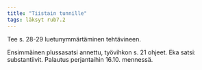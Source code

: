 ```yaml
---
title: "Tiistain tunnille"
tags: läksyt rub7.2
---
```


Tee s. 28-29 luetunymmärtäminen tehtävineen. 

Ensimmäinen plussasatsi annettu, työvihkon s. 21 ohjeet. Eka satsi: substantiivit. Palautus perjantaihin 16.10. mennessä.